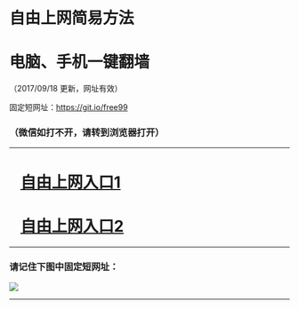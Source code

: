 ﻿# 自由上网简易方法

# 电脑、手机一键翻墙

（2017/09/18 更新，网址有效）

固定短网址：https://git.io/free99

### （微信如打不开，请转到浏览器打开）


***





# &nbsp;&nbsp; <a href="http://ft2749124992.fwq-tz1005.info/fwqtz01.html?t=09180013845 " target="_blank">自由上网入口1</a>
# &nbsp;&nbsp; <a href="http://ft1311331264.fwq-tz1006.info/fwqtz02.html?t=091800126274 " target="_blank">自由上网入口2</a>
***

### 请记住下图中固定短网址：

<img src="https://s3-us-west-2.amazonaws.com/fwq-1001/yjfq-20170905okok.png" /> 


***

